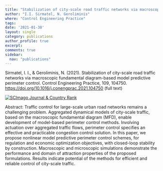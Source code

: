 ```yaml
---
title: "Stabilization of city-scale road traffic networks via macroscopic fundamental diagram-based model predictive perimeter control"
author: "I.I. Sirmatel, N. Geroliminis"
where: "Control Engineering Practice"
tags: 
date: '2021-01-30'
layout: single
category: publications
author_profile: true
excerpt:
comments: true
sidebar:
  nav: "publications"
---
```


Sirmatel, I. I., & Geroliminis, N. (2021). Stabilization of city-scale road traffic networks via macroscopic fundamental diagram-based model predictive perimeter control. Control Engineering Practice, 109, 104750. https://doi.org/10.1016/j.conengprac.2021.104750 (full text)

<a href="https://www.scimagojr.com/journalsearch.php?q=18174&amp;tip=sid&amp;exact=yes" title="SCImago Journal &amp; Country Rank"><img border="0" src="https://www.scimagojr.com/journal_img.php?id=18174" alt="SCImago Journal &amp; Country Rank"  /></a>

Abstract: Traffic control for large-scale urban road networks remains a challenging problem. Aggregated dynamical models of city-scale traffic, based on the macroscopic fundamental diagram (MFD), enable development of model-based perimeter control methods. Involving actuation over aggregated traffic flows, perimeter control specifies an effective and practicable congestion control solution. In this paper, we propose nonlinear model predictive perimeter control schemes, for regulation and economic optimization objectives, with closed-loop stability by construction. Macroscopic and microscopic simulations demonstrate the performance and domain of attraction properties of the proposed formulations. Results indicate potential of the methods for efficient and reliable control of city-scale traffic.
